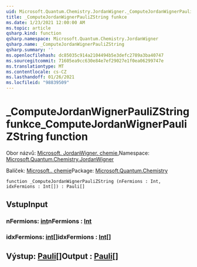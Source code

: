 ```yaml
---
uid: Microsoft.Quantum.Chemistry.JordanWigner._ComputeJordanWignerPauliZString
title: _ComputeJordanWignerPauliZString funkce
ms.date: 1/23/2021 12:00:00 AM
ms.topic: article
qsharp.kind: function
qsharp.namespace: Microsoft.Quantum.Chemistry.JordanWigner
qsharp.name: _ComputeJordanWignerPauliZString
qsharp.summary: ''
ms.openlocfilehash: dc85035c914a2104494b5e3defc2789a3ba40747
ms.sourcegitcommit: 71605ea9cc630e84e7ef29027e1f0ea06299747e
ms.translationtype: MT
ms.contentlocale: cs-CZ
ms.lasthandoff: 01/26/2021
ms.locfileid: "98839509"
---
```

# <a name="_computejordanwignerpaulizstring-function"></a><span data-ttu-id="02d57-102">_ComputeJordanWignerPauliZString funkce</span><span class="sxs-lookup"><span data-stu-id="02d57-102">_ComputeJordanWignerPauliZString function</span></span>

<span data-ttu-id="02d57-103">Obor názvů: [Microsoft. JordanWigner. chemie.](xref:Microsoft.Quantum.Chemistry.JordanWigner)</span><span class="sxs-lookup"><span data-stu-id="02d57-103">Namespace: [Microsoft.Quantum.Chemistry.JordanWigner](xref:Microsoft.Quantum.Chemistry.JordanWigner)</span></span>

<span data-ttu-id="02d57-104">Balíček: [Microsoft.. chemie](https://nuget.org/packages/Microsoft.Quantum.Chemistry)</span><span class="sxs-lookup"><span data-stu-id="02d57-104">Package: [Microsoft.Quantum.Chemistry](https://nuget.org/packages/Microsoft.Quantum.Chemistry)</span></span>




```qsharp
function _ComputeJordanWignerPauliZString (nFermions : Int, idxFermions : Int[]) : Pauli[]
```


## <a name="input"></a><span data-ttu-id="02d57-105">Vstup</span><span class="sxs-lookup"><span data-stu-id="02d57-105">Input</span></span>

### <a name="nfermions--int"></a><span data-ttu-id="02d57-106">nFermions: [int](xref:microsoft.quantum.lang-ref.int)</span><span class="sxs-lookup"><span data-stu-id="02d57-106">nFermions : [Int](xref:microsoft.quantum.lang-ref.int)</span></span>




### <a name="idxfermions--int"></a><span data-ttu-id="02d57-107">idxFermions: [int](xref:microsoft.quantum.lang-ref.int)[]</span><span class="sxs-lookup"><span data-stu-id="02d57-107">idxFermions : [Int](xref:microsoft.quantum.lang-ref.int)[]</span></span>





## <a name="output--pauli"></a><span data-ttu-id="02d57-108">Výstup: [Pauli](xref:microsoft.quantum.lang-ref.pauli)[]</span><span class="sxs-lookup"><span data-stu-id="02d57-108">Output : [Pauli](xref:microsoft.quantum.lang-ref.pauli)[]</span></span>

